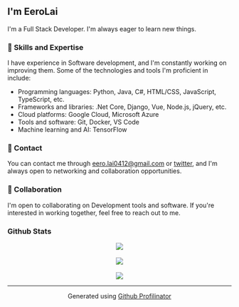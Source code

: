 ## I'm EeroLai

I'm a Full Stack Developer. I'm always eager to learn new things.

### 🌱 Skills and Expertise
I have experience in Software development, and I'm constantly working on improving them. Some of the technologies and tools I'm proficient in include:

- Programming languages: Python, Java, C#, HTML/CSS, JavaScript, TypeScript, etc.
- Frameworks and libraries: .Net Core, Django, Vue, Node.js, jQuery, etc.
- Cloud platforms: Google Cloud, Microsoft Azure
- Tools and software: Git, Docker, VS Code
- Machine learning and AI: TensorFlow

### 💬 Contact
You can contact me through eero.lai0412@gmail.com or [twitter](https://twitter.com/EeroLai), and I'm always open to networking and collaboration opportunities.

### 🤝 Collaboration
I'm open to collaborating on Development tools and software. If you're interested in working together, feel free to reach out to me.

### Github Stats  
<div align="center"><img src="https://github-readme-stats.vercel.app/api?username=eerolai&show_icons=true&theme=dracula&count_private=true&hide_border=true" align="center" /></div>  

<br/>  

<div align="center"><img src="https://github-readme-stats.vercel.app/api/top-langs/?username=eerolai&layout=compact&theme=dracula" align="center" /></div>  

<br/>  

<div align="center">
<img src="https://komarev.com/ghpvc/?username=eerolai&&style=flat-square" align="center" />
</div>  
  
----
<div align="center">Generated using <a href="https://profilinator.rishav.dev/" target="_blank">Github Profilinator</a></div>

